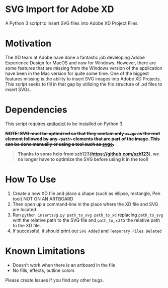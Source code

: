 # SVG Import for Adobe XD
A Python 3 script to insert SVG files into Adobe XD Project Files.

# Motivation
The XD team at Adobe have done a fantastic job developing Adobe Experience Design for MacOS and now for Windows. However, there are some features that are missing from the Windows version of the application have been in the Mac version for quite some time. One of the biggest features missing is the ability to insert SVG images into Adobe XD Projects. This script seeks to fill in that gap by utilizing the file structure of .xd files to insert SVGs.

# Dependencies
This script requires [xmltodict](https://github.com/martinblech/xmltodict) to be installed on Python 3.

~~**NOTE: SVG must be optimized so that they contain only `<svg>` as the root element followed by any `<path>` elements that are part of the image. This can be done manually or using a tool such as [svgo](https://github.com/svg/svgo).**~~

> **Thanks to some help from szh123(https://github.com/szh123), we no longer have to optimize the SVG before using it in the tool!**

# How To Use
1. Create a new XD file and place a shape (such as ellipse, rectangle, Pen tool) NOT ON AN ARTBOARD
2. Then open up a command-line in the place where the XD file and SVG are located
3. Run `python insertsvg.py path_to_svg path_to_xd` replacing `path_to_svg` with the relative path to the SVG file and `path_to_xd` to the relative path to the XD file.
4. If successful, it should print out `SVG Added` and `Temporary Files Deleted`

# Known Limitations
* Doesn't work when there is an artboard in the file
* No fills, effects, outline colors

Please create Issues if you find any other bugs.
